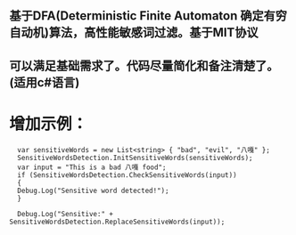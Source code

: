 ## 基于DFA(Deterministic Finite Automaton 确定有穷自动机)算法，高性能敏感词过滤。基于MIT协议
## 可以满足基础需求了。代码尽量简化和备注清楚了。(适用c#语言)

# 增加示例：

      var sensitiveWords = new List<string> { "bad", "evil", "八嘎" };
      SensitiveWordsDetection.InitSensitiveWords(sensitiveWords);
      var input = "This is a bad 八嘎 food";
      if (SensitiveWordsDetection.CheckSensitiveWords(input))
      {
      Debug.Log("Sensitive word detected!");
      }

      Debug.Log("Sensitive:" + SensitiveWordsDetection.ReplaceSensitiveWords(input));